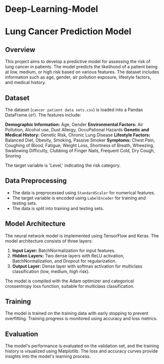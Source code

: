 # Deep-Learning-Model
# Lung Cancer Prediction Model

## Overview
This project aims to develop a predictive model for assessing the risk of lung cancer in patients. The model predicts the likelihood of a patient being at low, medium, or high risk based on various features. The dataset includes information such as age, gender, air pollution exposure, lifestyle factors, and medical history.

## Dataset
The dataset (`cancer patient data sets.csv`) is loaded into a Pandas DataFrame (`df`). The features include:

**Demographic Information:** Age, Gender
**Environmental Factors:** Air Pollution, Alcohol use, Dust Allergy, OccuPational Hazards
**Genetic and Medical History:** Genetic Risk, Chronic Lung Disease
**Lifestyle Factors:** Balanced Diet, Obesity, Smoking, Passive Smoker
**Symptoms:** Chest Pain, Coughing of Blood, Fatigue, Weight Loss, Shortness of Breath, Wheezing, Swallowing Difficulty, Clubbing of Finger Nails, Frequent Cold, Dry Cough, Snoring

The target variable is 'Level,' indicating the risk category.

## Data Preprocessing
- The data is preprocessed using `StandardScaler` for numerical features.
- The target variable is encoded using `LabelEncoder` for training and testing sets.
- The data is split into training and testing sets.

## Model Architecture
The neural network model is implemented using TensorFlow and Keras. The model architecture consists of three layers:

1. **Input Layer:** BatchNormalization for input features.
2. **Hidden Layers:** Two dense layers with ReLU activation, BatchNormalization, and Dropout for regularization.
3. **Output Layer:** Dense layer with softmax activation for multiclass classification (low, medium, high risk).

The model is compiled with the Adam optimizer and categorical crossentropy loss function, suitable for multiclass classification.

## Training
The model is trained on the training data with early stopping to prevent overfitting. Training progress is monitored using accuracy and loss metrics.

## Evaluation
The model's performance is evaluated on the validation set, and the training history is visualized using Matplotlib. The loss and accuracy curves provide insights into the model's learning process.

